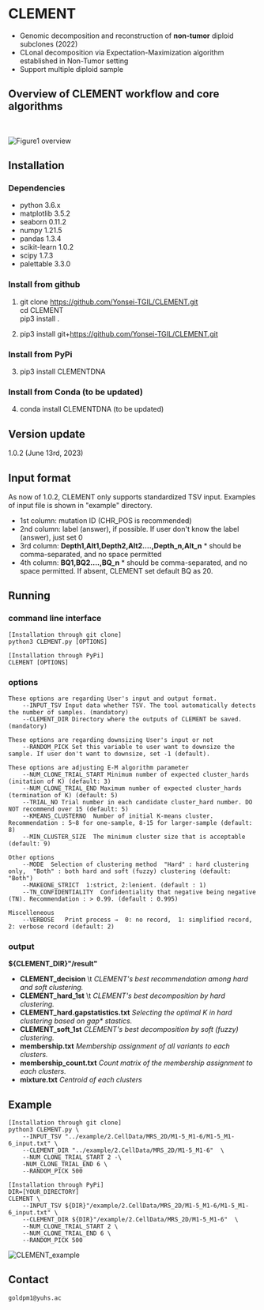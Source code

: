 # CLEMENT
- Genomic decomposition and reconstruction of **non-tumor** diploid subclones (2022)
- CLonal decomposition via Expectation-Maximization algorithm established in Non-Tumor setting
- Support multiple diploid sample

## Overview of CLEMENT workflow and core algorithms
<br/>

![Figure1 overview](https://user-images.githubusercontent.com/56012432/195979886-cd29df09-8291-4150-9001-db7dde5e7567.png)
<br/>

## Installation
### Dependencies
- python 3.6.x
- matplotlib 3.5.2
- seaborn 0.11.2
- numpy 1.21.5
- pandas 1.3.4
- scikit-learn 1.0.2
- scipy 1.7.3
- palettable 3.3.0

### Install from github
1. git clone https://github.com/Yonsei-TGIL/CLEMENT.git   
    cd CLEMENT   
    pip3 install .   

2. pip3 install git+https://github.com/Yonsei-TGIL/CLEMENT.git    

### Install from PyPi
3. pip3 install CLEMENTDNA   

### Install from Conda (to be updated)   
4. conda install CLEMENTDNA (to be updated)   

## Version update
1.0.2 (June 13rd, 2023)

## Input format
As now of 1.0.2, CLEMENT only supports standardized TSV input. Examples of input file is shown in "example" directory.
- 1st column: mutation ID (CHR_POS is recommended)
- 2nd column: label  (answer), if possible. If user don't know the label (answer), just set 0
- 3rd column: **Depth1,Alt1,Depth2,Alt2....,Depth_n,Alt_n**    * should be comma-separated, and no space permitted
- 4th column: **BQ1,BQ2....,BQ_n**    * should be comma-separated, and no space permitted. If absent, CLEMENT set default BQ as 20.

## Running
### command line interface
	[Installation through git clone]
	python3 CLEMENT.py [OPTIONS]  
	   
	[Installation through PyPi]
	CLEMENT [OPTIONS]   


### options

	These options are regarding User's input and output format.
		--INPUT_TSV	Input data whether TSV. The tool automatically detects the number of samples. (mandatory)
		--CLEMENT_DIR Directory where the outputs of CLEMENT be saved. (mandatory)

	These options are regarding downsizing User's input or not
		--RANDOM_PICK Set this variable to user want to downsize the sample. If user don't want to downsize, set -1 (default).
	
	These options are adjusting E-M algorithm parameter
		--NUM_CLONE_TRIAL_START Minimum number of expected cluster_hards (initation of K) (default: 3)
		--NUM_CLONE_TRIAL_END Maximum number of expected cluster_hards (termination of K) (default: 5)
		--TRIAL_NO Trial number in each candidate cluster_hard number. DO NOT recommend over 15 (default: 5)
		--KMEANS_CLUSTERNO	Number of initial K-means cluster. Recommendation : 5~8 for one-sample, 8-15 for larger-sample (default: 8)
		--MIN_CLUSTER_SIZE	The minimum cluster size that is acceptable (default: 9)

	Other options
		--MODE	Selection of clustering method  "Hard" : hard clustering only,  "Both" : both hard and soft (fuzzy) clustering (default: "Both")
		--MAKEONE_STRICT  1:strict, 2:lenient. (default : 1)
		--TN_CONFIDENTIALITY  Confidentiality that negative being negative (TN). Recommendation : > 0.99. (default : 0.995)

	Miscelleneous
		--VERBOSE	Print process →  0: no record,  1: simplified record,  2: verbose record (default: 2)


### output

**${CLEMENT_DIR}"/result"**
- **CLEMENT_decision**	\t _CLEMENT's best recommendation among hard and soft clustering._
- **CLEMENT_hard_1st** \t _CLEMENT's best decomposition by hard clustering._
- **CLEMENT_hard.gapstatistics.txt** _Selecting the optimal K in hard clustering based on gap* stastics._
- **CLEMENT_soft_1st** _CLEMENT's best decomposition by soft (fuzzy) clustering._
- **membership.txt** _Membership assignment of all variants to each clusters._
- **membership_count.txt** _Count matrix of the membership assignment to each clusters._
- **mixture.txt** _Centroid of each clusters_

## Example
	[Installation through git clone]
	python3 CLEMENT.py \
		--INPUT_TSV "../example/2.CellData/MRS_2D/M1-5_M1-6/M1-5_M1-6_input.txt" \
		--CLEMENT_DIR "../example/2.CellData/MRS_2D/M1-5_M1-6"  \
		--NUM_CLONE_TRIAL_START 2 -\
		-NUM_CLONE_TRIAL_END 6 \
		--RANDOM_PICK 500   
	
	[Installation through PyPi]
	DIR=[YOUR_DIRECTORY]
	CLEMENT \
		--INPUT_TSV ${DIR}"/example/2.CellData/MRS_2D/M1-5_M1-6/M1-5_M1-6_input.txt" \
		--CLEMENT_DIR ${DIR}"/example/2.CellData/MRS_2D/M1-5_M1-6"  \
		--NUM_CLONE_TRIAL_START 2 \
		--NUM_CLONE_TRIAL_END 6 \
		--RANDOM_PICK 500
	


![CLEMENT_example](https://github.com/Yonsei-TGIL/CLEMENT/assets/56012432/36dbbd01-0926-4802-8b3e-d91b9fbc7d57)
<br/>

## Contact
	goldpm1@yuhs.ac
